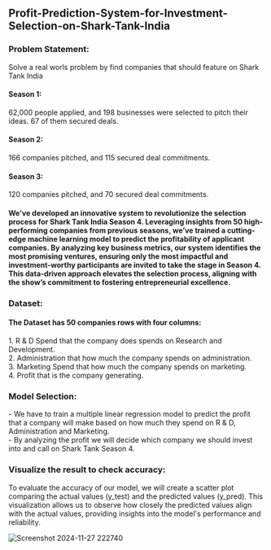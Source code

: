 <h2>Profit-Prediction-System-for-Investment-Selection-on-Shark-Tank-India</h2>
<h3>Problem Statement:</h3>Solve a real worls problem by find companies that should feature on Shark Tank India
<h4>Season 1:</h4>62,000 people applied, and 198 businesses were selected to pitch their ideas. 67 of them secured deals.
<h4>Season 2:</h4>166 companies pitched, and 115 secured deal commitments.
<h4>Season 3:</h4>120 companies pitched, and 70 secured deal commitments.<br>
<h4>We’ve developed an innovative system to revolutionize the selection process for Shark Tank India Season 4. Leveraging insights from 50 high-performing companies from previous seasons, we’ve trained a cutting-edge machine learning model to predict the profitability of applicant companies. By analyzing key business metrics, our system identifies the most promising ventures, ensuring only the most impactful and investment-worthy participants are invited to take the stage in Season 4. This data-driven approach elevates the selection process, aligning with the show’s commitment to fostering entrepreneurial excellence.</h4>
<h3>Dataset:</h3><h4>The Dataset has 50 companies rows with four columns:</h4>
1. R & D Spend that the company does spends on Research and Development.<br>
2. Administration that how much the company spends on administration.<br> 
3. Marketing Spend that how much the company spends on marketing.<br> 
4. Profit that is the company generating.<br> 
<h3>Model Selection:</h3>
- We have to train a multiple linear regression model to predict the profit that a company will make based on how much they spend on R & D, Administration and Marketing.<br>
- By analyzing the profit we will decide which company we should invest into and call on Shark Tank Season 4.
<h3>Visualize the result to check accuracy:</h3>To evaluate the accuracy of our model, we will create a scatter plot comparing the actual values (y_test) and the predicted values (y_pred). This visualization allows us to observe how closely the predicted values align with the actual values, providing insights into the model's performance and reliability.
<br>


![Screenshot 2024-11-27 222740](https://github.com/user-attachments/assets/0f1f9903-8bdd-4624-823e-710c7b902097)
